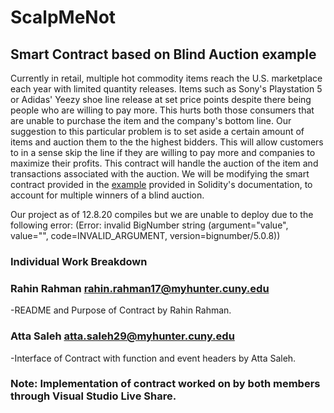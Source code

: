 # ScalpMeNot 
## Smart Contract based on Blind Auction example


Currently in retail, multiple hot commodity items reach the U.S. marketplace each year 
with limited quantity releases. Items such as Sony's Playstation 5 or Adidas' Yeezy shoe 
line release at set price points despite there being people who are willing to pay more. 
This hurts both those consumers that are unable to purchase the item and the company's 
bottom line. Our suggestion to this particular problem is to set aside a certain amount 
of items and auction them to the the highest bidders. This will allow customers to in a 
sense skip the line if they are willing to pay more and companies to maximize their profits. 
This contract will handle the auction of the item and transactions associated with the auction.
We will be modifying the smart contract provided in the [example](https://docs.soliditylang.org/en/v0.5.13/solidity-by-example.html#id2) provided in Solidity's documentation, to account for multiple winners of a blind auction.

Our project as of 12.8.20 compiles but we are unable to deploy due to the following error:
(Error: invalid BigNumber string (argument="value", value="", code=INVALID_ARGUMENT, version=bignumber/5.0.8))

### Individual Work Breakdown


### Rahin Rahman rahin.rahman17@myhunter.cuny.edu
-README and Purpose of Contract by Rahin Rahman.

### Atta Saleh atta.saleh29@myhunter.cuny.edu
-Interface of Contract with function and event headers by Atta Saleh.

### Note: Implementation of contract worked on by both members through Visual Studio Live Share.
